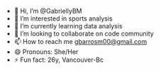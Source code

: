 - 👋 Hi, I’m @GabriellyBM
- 👀 I’m interested in sports analysis
- 🌱 I’m currently learning data analysis 
- 💞️ I’m looking to collaborate on code community 
- 📫 How to reach me gbarrosm00@gmail.com
- 😄 Pronouns: She/Her
- ⚡ Fun fact: 26y, Vancouver-Bc

<!---
GabriellyBM/GabriellyBM is a ✨ special ✨ repository because its `README.md` (this file) appears on your GitHub profile.
You can click the Preview link to take a look at your changes.
--->
